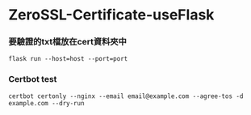 # ZeroSSL-Certificate-useFlask

### 要驗證的txt檔放在cert資料夾中
```
flask run --host=host --port=port
```

### Certbot test
```
certbot certonly --nginx --email email@example.com --agree-tos -d example.com --dry-run
```
